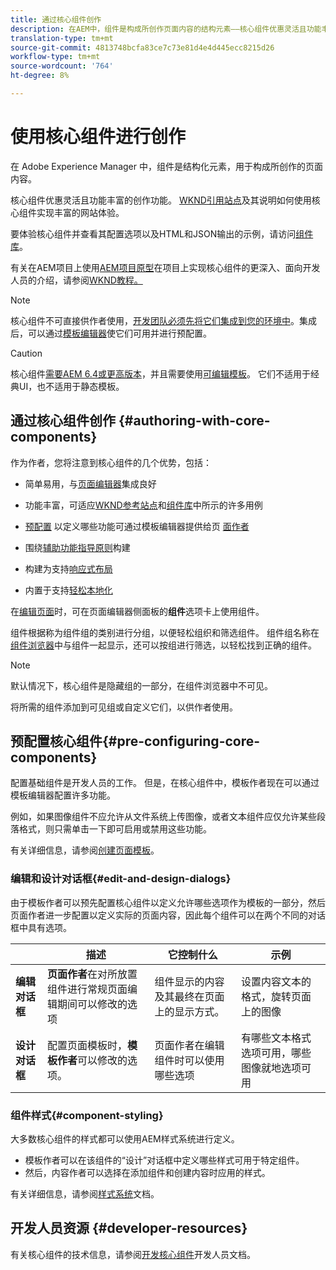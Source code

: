```yaml
---
title: 通过核心组件创作
description: 在AEM中，组件是构成所创作页面内容的结构元素——核心组件优惠灵活且功能丰富的创作功能。
translation-type: tm+mt
source-git-commit: 4813748bcfa83ce7c73e81d4e4d445ecc8215d26
workflow-type: tm+mt
source-wordcount: '764'
ht-degree: 8%

---
```



# 使用核心组件进行创作

在 Adobe Experience Manager 中，组件是结构化元素，用于构成所创作的页面内容。

核心组件优惠灵活且功能丰富的创作功能。 [WKND引用站点](https://wknd.site)及其说明如何使用核心组件实现丰富的网站体验。

要体验核心组件并查看其配置选项以及HTML和JSON输出的示例，请访问[组件库](https://adobe.com/go/aem_cmp_library)。

有关在AEM项目上使用[AEM项目原型](/help/developing/archetype/overview.md)在项目上实现核心组件的更深入、面向开发人员的介绍，请参阅[WKND教程。](https://docs.adobe.com/content/help/en/experience-manager-learn/getting-started-wknd-tutorial-develop/overview.html)

>[!NOTE]
>
>核心组件不可直接供作者使用，[开发团队必须先将它们集成到您的环境中](/help/get-started/using.md)。集成后，可以通过[模板编辑器](https://docs.adobe.com/content/help/en/experience-manager-cloud-service/sites/authoring/features/templates.html)使它们可用并进行预配置。

>[!CAUTION]
>
>核心组件[需要AEM 6.4或更高版本](/help/versions.md)，并且需要使用[可编辑模板](https://docs.adobe.com/content/help/en/experience-manager-cloud-service/sites/authoring/features/templates.html)。 它们不适用于经典UI，也不适用于静态模板。

## 通过核心组件创作 {#authoring-with-core-components}

作为作者，您将注意到核心组件的几个优势，包括：

* 简单易用，与[页面编辑器](https://docs.adobe.com/content/help/en/experience-manager-cloud-service/sites/authoring/fundamentals/editing-content.html)集成良好

* 功能丰富，可适应[WKND参考站点](https://wknd.site)和[组件库](https://adobe.com/go/aem_cmp_library)中所示的许多用例

* [预配置](#pre-configuring-core-components) 以定义哪些功能可通过模板编辑器提供给页 [面作者](https://docs.adobe.com/content/help/en/experience-manager-cloud-service/sites/authoring/features/templates.html)

* 围绕[辅助功能指导原则](https://docs.adobe.com/content/help/en/experience-manager-cloud-service/sites/authoring/fundamentals/accessible-content.html)构建

* 构建为支持[响应式布局](https://docs.adobe.com/content/help/en/experience-manager-cloud-service/sites/authoring/features/responsive-layout.html)

* 内置于支持[轻松本地化](localization.md)

在[编辑页面](https://docs.adobe.com/content/help/en/experience-manager-cloud-service/sites/authoring/fundamentals/editing-content.html)时，可在页面编辑器侧面板的&#x200B;**组件**&#x200B;选项卡上使用组件。

组件根据称为组件组的类别进行分组，以便轻松组织和筛选组件。 组件组名称在[组件浏览器](https://docs.adobe.com/content/help/en/experience-manager-cloud-service/sites/authoring/fundamentals/editing-content.html)中与组件一起显示，还可以按组进行筛选，以轻松找到正确的组件。

>[!NOTE]
>
>默认情况下，核心组件是隐藏组的一部分，在组件浏览器中不可见。
>
>将所需的组件添加到可见组或自定义它们，以供作者使用。

## 预配置核心组件{#pre-configuring-core-components}

配置基础组件是开发人员的工作。 但是，在核心组件中，模板作者现在可以通过模板编辑器配置许多功能。

例如，如果图像组件不应允许从文件系统上传图像，或者文本组件应仅允许某些段落格式，则只需单击一下即可启用或禁用这些功能。

有关详细信息，请参阅[创建页面模板](https://docs.adobe.com/content/help/en/experience-manager-cloud-service/sites/authoring/features/templates.html)。

### 编辑和设计对话框{#edit-and-design-dialogs}

由于模板作者可以预先配置核心组件以定义允许哪些选项作为模板的一部分，然后页面作者进一步配置以定义实际的页面内容，因此每个组件可以在两个不同的对话框中具有选项。

|  | 描述 | 它控制什么 | 示例 |
|--- |--- |--- |--- |
| **编辑对话框** | **页面作者**&#x200B;在对所放置组件进行常规页面编辑期间可以修改的选项 | 组件显示的内容及其最终在页面上的显示方式。 | 设置内容文本的格式，旋转页面上的图像 |
| **设计对话框** | 配置页面模板时，**模板作者**&#x200B;可以修改的选项。 | 页面作者在编辑组件时可以使用哪些选项 | 有哪些文本格式选项可用，哪些图像就地选项可用 |

### 组件样式{#component-styling}

大多数核心组件的样式都可以使用AEM样式系统进行定义。

* 模板作者可以在该组件的“设计”对话框中定义哪些样式可用于特定组件。
* 然后，内容作者可以选择在添加组件和创建内容时应用的样式。

有关详细信息，请参阅[样式系统](https://docs.adobe.com/content/help/en/experience-manager-cloud-service/sites/authoring/features/style-system.html)文档。

## 开发人员资源 {#developer-resources}

有关核心组件的技术信息，请参阅[开发核心组件](/help/developing/overview.md)开发人员文档。

